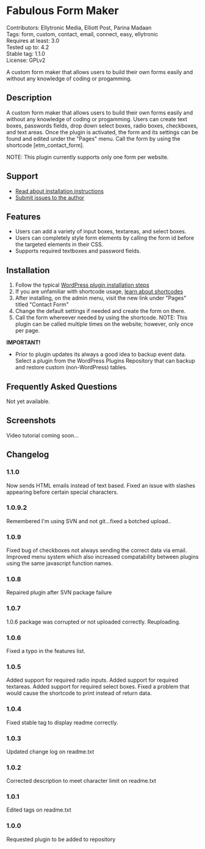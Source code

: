 # Fabulous Form Maker
Contributors: Ellytronic Media, Elliott Post, Parina Madaan  
Tags: form, custom, contact, email, connect, easy, ellytronic  
Requires at least: 3.0  
Tested up to: 4.2  
Stable tag: 1.1.0  
License: GPLv2  
  
A custom form maker that allows users to build their own forms easily and without any knowledge of coding or progamming. 

## Description
A custom form maker that allows users to build their own forms easily and without any knowledge of coding or progamming. Users can create text boxes, passwords fields, drop down select boxes, radio boxes, checkboxes, and text areas.  Once the plugin is activated, the form and its settings can be found and edited under the "Pages" menu.  Call the form by using the shortcode [etm_contact_form].  
  
NOTE: This plugin currently supports only one form per website.
  
## Support 
* [Read about installation instructions](http://wordpress.org/extend/plugins/fabulous-form-maker/installation)  
* [Submit issues to the author](mailto:support@ellytronic.media)  

## Features
* Users can add a variety of input boxes, textareas, and select boxes.  
* Users can completely style form elements by calling the form id before the targeted elements in their CSS.  
* Supports required textboxes and password fields.  

## Installation
1. Follow the typical [WordPress plugin installation steps](http://codex.wordpress.org/Managing_Plugins#Installing_Plugins)  
2. If you are unfamiliar with shortcode usage, [learn about shortcodes](http://codex.wordpress.org/Shortcode_API)  
3. After installing, on the admin menu, visit the new link under "Pages" titled "Contact Form"  
4. Change the default settings if needed and create the form on there.  
5. Call the form whereever needed by using the shortcode.  NOTE: This plugin can be called multiple times on the website; however, only once per page.  

__IMPORTANT!__  
* Prior to plugin updates its always a good idea to backup event data. Select a plugin from the WordPress Plugins Repository that can backup and restore custom (non-WordPress)   tables.  

## Frequently Asked Questions
Not yet available.  

## Screenshots 
Video tutorial coming soon...  

## Changelog

### 1.1.0
Now sends HTML emails instead of text based. Fixed an issue with slashes appearing before certain special characters.

### 1.0.9.2 
Remembered I'm using SVN and not git...fixed a botched upload..

### 1.0.9 
Fixed bug of checkboxes not always sending the correct data via email. 
Improved menu system which also increased compatability between plugins using the same javascript function names.

### 1.0.8
Repaired plugin after SVN package failure

### 1.0.7
1.0.6 package was corrupted or not uploaded correctly. Reuploading.

### 1.0.6
Fixed a typo in the features list. 

### 1.0.5 
Added support for required radio inputs.
Added support for required textareas.
Added support for required select boxes.
Fixed a problem that would cause the shortcode to print instead of return data.

### 1.0.4 
Fixed stable tag to display readme correctly.

### 1.0.3 
Updated change log on readme.txt

### 1.0.2
Corrected description to meet character limit on readme.txt

### 1.0.1 
Edited tags on readme.txt

### 1.0.0
Requested plugin to be added to repository